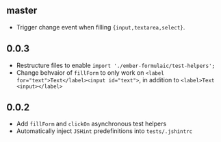 master
------

* Trigger change event when filling `{input,textarea,select}`.

0.0.3
-----

* Restructure files to enable `import './ember-formulaic/test-helpers';`
* Change behvaior of `fillForm` to only work on
  `<label for="text">Text</label><input id="text">`, in addition to
  `<label>Text <input></label>`

0.0.2
-----

* Add `fillForm` and `clickOn` asynchronous test helpers
* Automatically inject `JSHint` predefinitions into `tests/.jshintrc`
